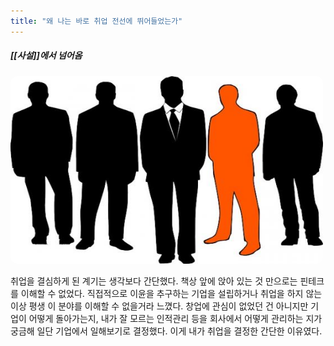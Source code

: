 ```yaml
---
title: "왜 나는 바로 취업 전선에 뛰어들었는가"
---
```

##### [[사설]]에서 넘어옴

<img width="500em" height="300em" src="../assets/manpower.jpg">

취업을 결심하게 된 계기는 생각보다 간단했다. 책상 앞에 앉아 있는 것 만으로는 핀테크를 이해할 수 없었다. 직접적으로 이윤을 추구하는 기업을 설립하거나 취업을 하지 않는 이상 평생 이 분야를 이해할 수 없을거라 느꼈다. 창업에 관심이 없었던 건 아니지만 기업이 어떻게 돌아가는지, 내가 잘 모르는 인적관리 등을 회사에서 어떻게 관리하는 지가 궁금해 일단 기업에서 일해보기로 결정했다. 이게 내가 취업을 결정한 간단한 이유였다. 

<style>
    img
    {
        border-radius: 10px;
    }
</style>